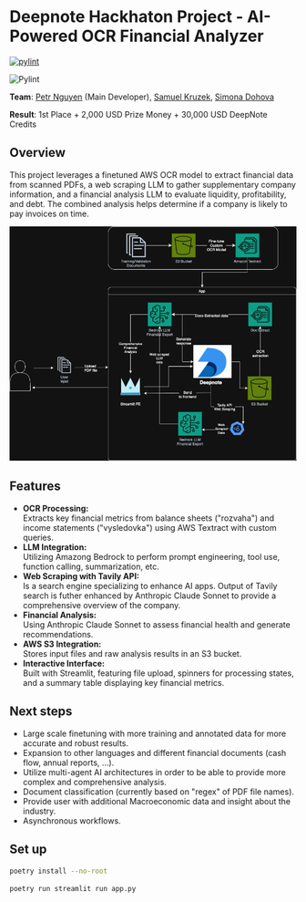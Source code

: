 # Deepnote Hackhaton Project - AI-Powered OCR Financial Analyzer

[![pylint](https://github.com/petr-ngn/deepnote-hackathon/actions/workflows/pylint.yml/badge.svg)](https://github.com/petr-ngn/deepnote-hackathon/actions/workflows/pylint.yml)

![Pylint](https://img.shields.io/endpoint?url=https://raw.githubusercontent.com/petr-ngn/deepnote-hackathon/badges/pylint-badge.json)




**Team**: [Petr Nguyen](https://www.linkedin.com/in/petr-ngn/) (Main Developer), [Samuel Kruzek](https://www.linkedin.com/in/samuel-krúžek-63882b226/), [Simona Dohova](https://www.linkedin.com/in/simona-dohová-182427153/)

**Result**: 1st Place + 2,000 USD Prize Money + 30,000 USD DeepNote Credits
## Overview
This project leverages a finetuned AWS OCR model to extract financial data from scanned PDFs, a web scraping LLM to gather supplementary company information, and a financial analysis LLM to evaluate liquidity, profitability, and debt. The combined analysis helps determine if a company is likely to pay invoices on time.

![Project Diagram](hackathon.drawio.png)

## Features
- **OCR Processing:**  
  Extracts key financial metrics from balance sheets ("rozvaha") and income statements ("vysledovka") using AWS Textract with custom queries.
- **LLM Integration:**  
  Utilizing Amazong Bedrock to perform prompt engineering, tool use, function calling, summarization, etc.
- **Web Scraping with Tavily API:**  
  Is a search engine specializing to enhance AI apps. Output of Tavily search is futher enhanced by Anthropic Claude Sonnet to provide a comprehensive overview of the company.
- **Financial Analysis:**  
  Using Anthropic Claude Sonnet to assess financial health and generate recommendations.
- **AWS S3 Integration:**  
  Stores input files and raw analysis results in an S3 bucket.
- **Interactive Interface:**  
  Built with Streamlit, featuring file upload, spinners for processing states, and a summary table displaying key financial metrics.

## Next steps
- Large scale finetuning with more training and annotated data for more accurate and robust results.
- Expansion to other languages and different financial documents (cash flow, annual reports, ...).
- Utilize multi-agent AI architectures in order to be able to provide more complex and comprehensive analysis.
- Document classification (currently based on "regex" of PDF file names).
- Provide user with additional Macroeconomic data and insight about the industry.
- Asynchronous workflows.

## Set up
```bash
poetry install --no-root
```

```bash
poetry run streamlit run app.py
```


